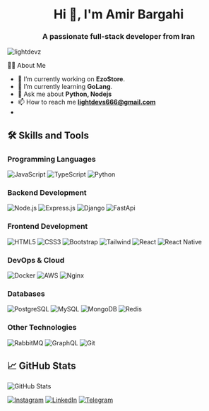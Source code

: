 <h1 align="center">Hi 👋, I'm Amir Bargahi</h1>
<h3 align="center">A passionate full-stack developer from Iran</h3>

<p align="left"> <img src="https://komarev.com/ghpvc/?username=lightdevz&label=Profile%20views&color=0e75b6&style=flat" alt="lightdevz" /> </p>

👨‍💻 About Me
- 🔭 I’m currently working on **EzoStore**.
- 🌱 I’m currently learning **GoLang**.
- 💬 Ask me about **Python, Nodejs**
- 📫 How to reach me **lightdevs666@gmail.com**
- 
## 🛠 Skills and Tools

### Programming Languages
![JavaScript](https://img.shields.io/badge/-JavaScript-333333?style=flat&logo=javascript)
![TypeScript](https://img.shields.io/badge/-TypeScript-333333?style=flat&logo=typescript)
![Python](https://img.shields.io/badge/-Python-333333?style=flat&logo=python)

### Backend Development
![Node.js](https://img.shields.io/badge/-Node.js-333333?style=flat&logo=node.js)
![Express.js](https://img.shields.io/badge/-Express.js-333333?style=flat&logo=express)
![Django](https://img.shields.io/badge/-Django-333333?style=flat&logo=django)
![FastApi](https://img.shields.io/badge/-Flask-333333?style=flat&logo=fastapi)

### Frontend Development
![HTML5](https://img.shields.io/badge/-HTML5-333333?style=flat&logo=html5)
![CSS3](https://img.shields.io/badge/-CSS3-333333?style=flat&logo=css3)
![Bootstrap](https://img.shields.io/badge/-Bootstrap-333333?style=flat&logo=bootstrap)
![Tailwind](https://img.shields.io/badge/-Bootstrap-333333?style=flat&logo=tailwind)
![React](https://img.shields.io/badge/-React-333333?style=flat&logo=react)
![React Native](https://img.shields.io/badge/-React_Native-333333?style=flat&logo=react)

### DevOps & Cloud
![Docker](https://img.shields.io/badge/-Docker-333333?style=flat&logo=docker)
![AWS](https://img.shields.io/badge/-AWS-333333?style=flat&logo=amazonaws)
![Nginx](https://img.shields.io/badge/-Nginx-333333?style=flat&logo=nginx)

### Databases
![PostgreSQL](https://img.shields.io/badge/-PostgreSQL-333333?style=flat&logo=postgresql)
![MySQL](https://img.shields.io/badge/-MySQL-333333?style=flat&logo=mysql)
![MongoDB](https://img.shields.io/badge/-MongoDB-333333?style=flat&logo=mongodb)
![Redis](https://img.shields.io/badge/-Redis-333333?style=flat&logo=redis)

### Other Technologies
![RabbitMQ](https://img.shields.io/badge/-RabbitMQ-333333?style=flat&logo=rabbitmq)
![GraphQL](https://img.shields.io/badge/-GraphQL-333333?style=flat&logo=graphql)
![Git](https://img.shields.io/badge/-Git-333333?style=flat&logo=git)

## 📈 GitHub Stats
![GitHub Stats](https://github-readme-stats.vercel.app/api?username=lightdevz&show_icons=true&theme=radical)


[![Instagram](https://img.shields.io/badge/Instagram-%23E4405F.svg?logo=Instagram&logoColor=white)](https://instagram.com/amirb002) [![LinkedIn](https://img.shields.io/badge/LinkedIn-%230077B5.svg?logo=linkedin&logoColor=white)](https://linkedin.com/in/https://www.linkedin.com/in/amir-bargahi/) [![Telegram](https://img.shields.io/badge/-Telegram-0077B5?style=flat&logo=Telegram&logoColor=white)](https://t.me/drdevz)
